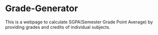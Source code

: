 # Grade-Generator
This is a webpage to calculate SGPA(Semester Grade Point Average) by providing grades and credits of individual subjects.
